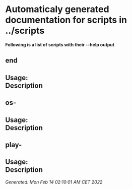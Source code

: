 # Automaticaly generated documentation for scripts in ../scripts

**Following is a list of scripts with their --help output**


## end

Usage: <br>Description
---

## os-

Usage: <br>Description
---

## play-

Usage: <br>Description
---



_Generated: Mon Feb 14 02:10:01 AM CET 2022_
